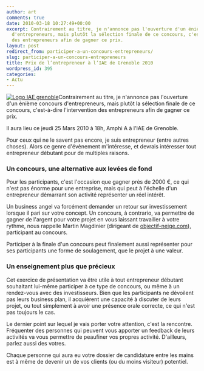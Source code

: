 ```yaml
---
author: art
comments: true
date: 2010-03-18 10:27:49+00:00
excerpt: Contrairement au titre, je n'annonce pas l'ouverture d'un énième concours
  d'entrepreneurs, mais plutôt la sélection finale de ce concours, c'est-à-dire l'intervention
  des entrepreneurs afin de gagner ce prix.
layout: post
redirect_from: participer-a-un-concours-entrepreneurs/
slug: participer-a-un-concours-entrepreneurs
title: Prix de l’entrepreneur à l’IAE de Grenoble 2010
wordpress_id: 395
categories:
- Actu
---
```


<a href="https://static.irz.fr/2010/03/Logo_IAE_grenoble_300dpi.png"><img alt="Logo IAE grenoble" data-src="https://static.irz.fr/2010/03/Logo_IAE_grenoble_300dpi-300x300.png" src="https://static.irz.fr/thumb.php?size=<100&crop=0&src=https://static.irz.fr/2010/03/Logo_IAE_grenoble_300dpi-300x300.png" /></a>Contrairement au titre, je n'annonce pas l'ouverture d'un énième concours d'entrepreneurs, mais plutôt la sélection finale de ce concours, c'est-à-dire l'intervention des entrepreneurs afin de gagner ce prix.

Il aura lieu ce jeudi 25 Mars 2010 à 18h, Amphi A à l'IAE de Grenoble.

Pour ceux qui ne le savent pas encore, je suis entrepreneur (entre autres choses). Alors ce genre d'évènement m'intéresse, et devrais intéresser tout entrepreneur débutant pour de multiples raisons.


### Un concours, une alternative aux levées de fond


Pour les participants, c'est l'occasion que gagner près de 2000 €, ce qui n'est pas énorme pour une entreprise, mais qui peut à l'échelle d'un entrepreneur démarrant son activité représenter un réel intérêt.

Un business angel va forcément demander un retour sur investissement lorsque il pari sur votre concept. Un concours, à contrario, va permettre de gagner de l'argent pour votre projet en vous laissant travailler à votre rythme, nous rappelle Martin Magdinier (dirigeant de [objectif-neige.com](http://www.objectif-neige.com/)), participant au concours.

Participer à la finale d'un concours peut finalement aussi représenter pour ses participants une forme de soulagement, que le projet à une valeur.


### Un enseignement plus que précieux


Cet exercice de présentation va être utile à tout entrepreneur débutant souhaitant lui-même participer à ce type de concours, ou même à un rendez-vous avec des investisseurs. Bien que les participants ne dévoilent pas leurs business plan, il acquièrent une capacité à discuter de leurs projet, ou tout simplement à avoir une présence orale correcte, ce qui n'est pas toujours le cas.

Le dernier point sur lequel je vais porter votre attention, c'est la rencontre. Fréquenter des personnes qui peuvent vous apporter un feedback de leurs activités va vous permettre de peaufiner vos propres activité. D'ailleurs, parlez aussi des votres.

Chaque personne qui aura eu votre dossier de candidature entre les mains est à même de devenir un de vos clients (ou du moins visiteur) potentiel.
